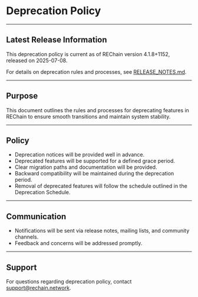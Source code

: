 # Deprecation Policy

---

## Latest Release Information

This deprecation policy is current as of REChain version 4.1.8+1152, released on 2025-07-08.

For details on deprecation rules and processes, see [RELEASE_NOTES.md](./RELEASE_NOTES.md).

---

## Purpose

This document outlines the rules and processes for deprecating features in REChain to ensure smooth transitions and maintain system stability.

---

## Policy

- Deprecation notices will be provided well in advance.
- Deprecated features will be supported for a defined grace period.
- Clear migration paths and documentation will be provided.
- Backward compatibility will be maintained during the deprecation period.
- Removal of deprecated features will follow the schedule outlined in the Deprecation Schedule.

---

## Communication

- Notifications will be sent via release notes, mailing lists, and community channels.
- Feedback and concerns will be addressed promptly.

---

## Support

For questions regarding deprecation policy, contact support@rechain.network.

